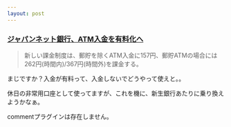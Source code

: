 ```yaml
---
layout: post
---
```

<h3><a href="http://slashdot.jp/article.pl?sid=04/06/02/0011238&topic=72">ジャパンネット銀行、ATM入金を有料化へ</a></h3>
<blockquote><p>新しい課金制度は、郵貯を除くATM入金に157円、郵貯ATMの場合には262円(時間内)/367円(時間外)を課金する。</p>
</blockquote>
<p>まじですか？入金が有料って、入金しないでどうやって使えと。。</p>
<p>休日の非常用口座として使ってますが、これを機に、新生銀行あたりに乗り換えようかなぁ。</p>
<p><span class="error">commentプラグインは存在しません。</span> </p>
